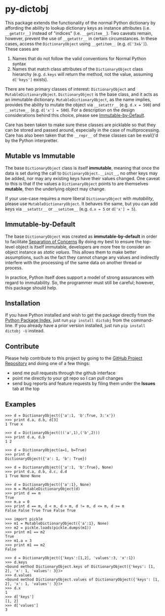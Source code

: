 py-dictobj
==========

This package extends the functionality of the normal Python dictionary by affording the
ability to lookup dictionary keys as instance attributes (i.e. `__getattr__`)
instead of "indices" (i.e. `__getitem__`).  Two caveats remain, however, prevent
the use of `__getattr__` in certain circumstances.  In these cases, access the
`DictionaryObject` using `__getitem__` (e.g. `d['3x&']`).  These cases are

 1. Names that do not follow the valid conventions for Normal Python syntax
 2. Names that match class attributes of the `DictionaryObject` class hierarchy
    (e.g. `d.keys` will return the method, not the value, assuming `d['keys']` exists).

There are two primary classes of interest: `DictionaryObject` and `MutableDictionaryObject`.
`DictionaryObject` is the base class, and it acts as an immutable dictionary.
`MutableDictionaryObject`, as the name implies, provides the ability to mutate the object via
`__setattr__` (e.g. `d.x = 500`) and `__setitem__` (e.g. `d['x'] = 500`).  For a description
on the design considerations behind this choice, please see [Immutable-by-Default](#mutability).

Care has been taken to make sure these classes are picklable so that they can be
stored and passed around, especially in the case of multiprocessing.  Care has
also been taken that the `__repr__` of these classes can be eval()'d by the Python
interpretter.

Mutable vs Immutable
--------------------

The base `DictionaryObject` class is itself __immutable__, meaning that once the data is
set during the call to `DictionaryObject.__init__`, no other keys may be added, nor
may any existing keys have their values changed.  One caveat to this is that if the
values a `DictionaryObject` points to are themselves __mutable__, then the underlying
object may change.

If your use-case requires a more liberal `DictionaryObject` with _mutability_, please use
`MutableDictionaryObject`.  It behaves the same, but you can add keys via `__setattr__`
or `__setitem__` (e.g. `d.x = 5` or `d['x'] = 5`).

<a name="mutability"></a>
Immutable-by-Default
--------------------

The base `DictionaryObject` was created as __immutable-by-default__ in order to facilitate
[Separation of Concerns](http://en.wikipedia.org/wiki/Separation_of_concerns)
By doing my best to ensure the top-level object is itself immutable, developers are more free
to consider an object instance as _static values_.  This allows them to make better assumptions,
such as the fact they cannot change any values and indirectly interfere with the processing of the
same data on another thread or process.

In practice, Python itself does support a model of strong assurances with regard to immutability.  So,
the programmer must still be careful; however, this package should help.

Installation
------------

If you have Python installed and wish to get the package directly from the
[Python Package Index](http://pypi.python.org/pypi/dictobj), just run
`pip install dictobj` from the command-line.  If you already have a prior
version installed, just run `pip install dictobj -U` instead.

Contribute
----------

Please help contribute to this project by going to the
[GitHub Project Repository](https://github.com/grimwm/py-dictobj) and doing one
of a few things:

 * send me pull requests through the github interface
 * point me directly to your git repo so I can pull changes
 * send bug reports and feature requests by filing them under the __Issues__ tab at the top

Examples
--------
    >>> d = DictionaryObject({'a':1, 'b':True, 3:'x'})
    >>> print d.a, d.b, d[3]
    1 True x
    
    >>> d = DictionaryObject((('a',1),('b',2)))
    >>> print d.a, d.b
    1 2
    
    >>> d = DictionaryObject(a=1, b=True)
    >>> print d
    DictionaryObject({'a': 1, 'b': True})

    >>> d = DictionaryObject({'a':1, 'b':True}, None)
    >>> print d.a, d.b, d.c, d.d
    1 True None None
    
    >>> d = DictionaryObject({'a':1}, None)
    >>> m = MutableDictionaryObject(d)
    >>> print d == m
    True
    >>> m.a = 0
    >>> print d == m, d < m, d > m, d != m, d <= m, d >= m
    False False True True False True
  
    >>> import pickle
    >>> m1 = MutableDictionaryObject({'a':1}, None)
    >>> m2 = pickle.loads(pickle.dumps(m1))
    >>> print m1 == m2
    True
    >>> m1.a = 3
    >>> print m1 == m2
    False

    >>> d = DictionaryObject({'keys':[1,2], 'values':3, 'x':1})
    >>> d.keys
    <bound method DictionaryObject.keys of DictionaryObject({'keys': [1, 2], 'x': 1, 'values': 3})>
    >>> d.values
    <bound method DictionaryObject.values of DictionaryObject({'keys': [1, 2], 'x': 1, 'values': 3})>
    >>> d.x
    1
    >>> d['keys']
    [1, 2]
    >>> d['values']
    3
